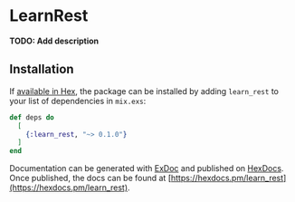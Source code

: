 # LearnRest

**TODO: Add description**

## Installation

If [available in Hex](https://hex.pm/docs/publish), the package can be installed
by adding `learn_rest` to your list of dependencies in `mix.exs`:

```elixir
def deps do
  [
    {:learn_rest, "~> 0.1.0"}
  ]
end
```

Documentation can be generated with [ExDoc](https://github.com/elixir-lang/ex_doc)
and published on [HexDocs](https://hexdocs.pm). Once published, the docs can
be found at [https://hexdocs.pm/learn_rest](https://hexdocs.pm/learn_rest).

